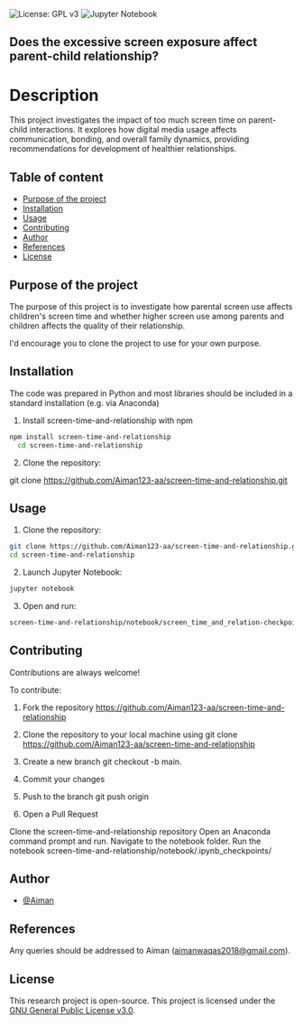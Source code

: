 
![License: GPL v3](https://img.shields.io/badge/License-GPLv3-blue.svg)
![Jupyter Notebook](https://img.shields.io/badge/Made%20With-Jupyter-orange)
## Does the excessive screen exposure affect parent-child relationship?
# Description
This project investigates the impact of too much screen time on parent-child interactions. It explores how digital media usage affects communication, bonding, and overall family dynamics, providing recommendations for development of healthier relationships.

## Table of content
- [Purpose of the project](#purpose-of-the-project)
- [Installation](#installation)
- [Usage](#usage)
- [Contributing](#contributing)
- [Author](#author)
- [References](#reference)
- [License](#license)
## Purpose of the project
The purpose of this project is to investigate how parental screen use affects children's screen time and whether higher screen use among parents and children affects the quality of their relationship.

I'd encourage you to clone the project to use for your own purpose.
## Installation
The code was prepared in Python and most libraries should be included in a standard installation (e.g. via Anaconda)
1. Install screen-time-and-relationship with npm

```bash
npm install screen-time-and-relationship
  cd screen-time-and-relationship
```

2. Clone the repository:
 
 git clone https://github.com/Aiman123-aa/screen-time-and-relationship.git


## Usage
1. Clone the repository:

```bash
git clone https://github.com/Aiman123-aa/screen-time-and-relationship.git
cd screen-time-and-relationship
```
2. Launch Jupyter Notebook:
```bash
jupyter notebook
```
3. Open and run:
```bash
screen-time-and-relationship/notebook/screen_time_and_relation-checkpoint.ipynb
```



## Contributing

Contributions are always welcome!

To contribute:
1. Fork the repository https://github.com/Aiman123-aa/screen-time-and-relationship
2. Clone the repository to your local machine using git clone https://github.com/Aiman123-aa/screen-time-and-relationship
3. Create a new branch 
 git checkout -b main.

4. Commit your changes 
5. Push to the branch 
git push origin <main> 

6. Open a Pull Request


Clone the screen-time-and-relationship repository
Open an Anaconda command prompt and run.
Navigate to the notebook folder.
Run the notebook screen-time-and-relationship/notebook/.ipynb_checkpoints/
## Author
- [@Aiman](https://github.com/Aiman123-aa)

## References
Any queries should be addressed to Aiman (aimanwaqas2018@gmail.com).
 
## License
This research project is open-source. This project is licensed under the [GNU General Public License v3.0](https://www.gnu.org/licenses/gpl-3.0.en.html).
